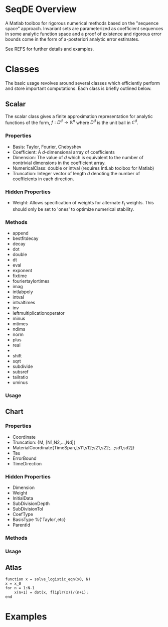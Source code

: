 
# SeqDE Overview
A Matlab toolbox for rigorous numerical methods based on the "sequence space" approach. Invariant sets are parameterized as coefficient sequences in some analytic function space and a proof of existence and rigorous error bounds come in the form of a-posteriori analytic error estimates.

See REFS for further details and examples.

# Classes
The basic usage revolves around several classes which efficiently perform and store important computations. Each class is briefly outlined below.

## Scalar
The scalar class gives a finite approximation representation for analytic functions of the form, $f: D^d \to \mathbb{R}^n$ where $D^d$ is the unit ball in $\mathbb{C}^d$.

### Properties
* Basis: Taylor, Fourier, Chebyshev
* Coefficient: A $d$-dimensional array of coefficients
* Dimension: The value of $d$ which is equivalent to the number of nontrivial dimensions in the coefficient array.
* NumericalClass: double or intval (requires IntLab toolbox for Matlab)
* Truncation: Integer vector of length $d$ denoting the number of coefficients in each direction.


### Hidden Properties
* Weight: Allows specification of weights for alternate $\ell_1$ weights. This should only be set to 'ones' to optimize numerical stability.


### Methods
* append
* bestfitdecay
* decay
* dot
* double
* dt
* eval
* exponent
* fixtime
* fouriertaylortimes
* imag
* intlabpoly
* intval
* intvaltimes
* inv
* leftmultiplicationoperator
* minus
* mtimes
* ndims
* norm
* plus
* real
*
* shift
* sqrt
* subdivide
* subsref
* tailratio
* uminus

### Usage

## Chart

### Properties
* Coordinate
* Truncation: {M, [N1,N2,...,Nd]}
* MaterialCoordinate{TimeSpan,[s11,s12;s21,s22;...;sd1,sd2]}
* Tau
* ErrorBound
* TimeDirection

### Hidden Properties
* Dimension
* Weight
* InitialData
* SubDivisionDepth
* SubDivisionTol
* CoefType
* BasisType %{'Taylor',etc}
* ParentId


### Methods

### Usage

## Atlas

```
function x = solve_logistic_eqn(x0, N)
x = x_0
for n = 1:N-1
    x(n+1) = dot(x, fliplr(x))/(n+1);
end
```

    
# Examples
